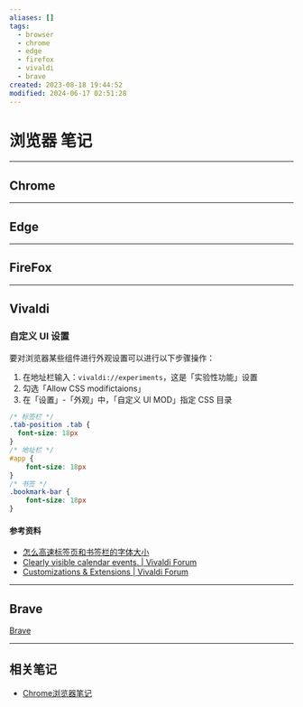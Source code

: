 ```yaml
---
aliases: []
tags:
  - browser
  - chrome
  - edge
  - firefox
  - vivaldi
  - brave
created: 2023-08-18 19:44:52
modified: 2024-06-17 02:51:28
---
```


# 浏览器 笔记

---

## Chrome 

---

## Edge

---

## FireFox

---

## Vivaldi

### 自定义 UI 设置 

要对浏览器某些组件进行外观设置可以进行以下步骤操作：

1. 在地址栏输入：`vivaldi://experiments`，这是「实验性功能」设置
2. 勾选「Allow CSS modifictaions」
3. 在「设置」-「外观」中，「自定义 UI MOD」指定 CSS 目录

```css
/* 标签栏 */
.tab-position .tab {
  font-size: 18px
}
/* 地址栏 */
#app {
    font-size: 18px
}
/* 书签 */
.bookmark-bar {
    font-size: 18px
}

```

#### 参考资料

* [怎么高速标签页和书签栏的字体大小](https://forum.vivaldi.net/topic/93221/%E6%80%8E%E4%B9%88%E8%B0%83%E6%95%B4%E6%A0%87%E7%AD%BE%E9%A1%B5%E5%92%8C%E4%B9%A6%E7%AD%BE%E6%A0%8F%E7%9A%84%E5%AD%97%E4%BD%93%E5%A4%A7%E5%B0%8F)
* [Clearly visible calendar events. | Vivaldi Forum](https://forum.vivaldi.net/topic/72905/clearly-visible-calendar-events/5?_=1718533648085)
* [Customizations & Extensions | Vivaldi Forum](https://forum.vivaldi.net/category/43/customizations-extensions)

---

## Brave

[Brave](https://brave.com)

---

## 相关笔记

* [Chrome浏览器笔记](Chrome_Note.md)


